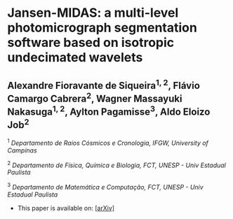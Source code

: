 # Jansen-MIDAS: a multi-level photomicrograph segmentation software based on isotropic undecimated wavelets

## Alexandre Fioravante de Siqueira<sup>1, 2</sup>, Flávio Camargo Cabrera<sup>2</sup>, Wagner Massayuki Nakasuga<sup>1, 2</sup>, Aylton Pagamisse<sup>3</sup>, Aldo Eloizo Job<sup>2</sup>

<sup>1</sup> _Departamento de Raios Cósmicos e Cronologia, IFGW, University of Campinas_

<sup>2</sup> _Departamento de Física, Química e Biologia, FCT, UNESP - Univ Estadual Paulista_

<sup>3</sup> _Departamento de Matemática e Computação, FCT, UNESP - Univ Estadual Paulista_

* This paper is available on: [[arXiv]](https://arxiv.org/abs/1604.05921)
